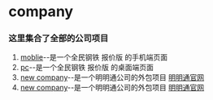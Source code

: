 # company

### 这里集合了全部的公司项目

1. [moblie](https://cccikov.github.io/company/mobile)--是一个全民钢铁 报价版 的手机端页面
2. [pc](https://cccikov.github.io/company/pc)--是一个全民钢铁 报价版 的桌面端页面
2. [new company](https://cccikov.github.io/company/new%20company/index.html)--是一个明明通公司的外包项目 [明明通官网](http://www.mingmingtong.com.cn/)
2. [new company](new%20company/index.html)--是一个明明通公司的外包项目 [明明通官网](http://www.mingmingtong.com.cn/)
